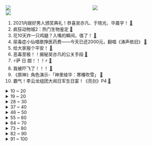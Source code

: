 <div >
	<a style="float:left;width:55%;" href = "https://github.com/anuraghazra/github-readme-stats">
	 <img src = "https://github-readme-stats.vercel.app/api?username=iuuuuuaena&theme=buefy&show_icons=true"/>
	</a>
	<a  style="float:right;width:45%" href = "https://github.com/anuraghazra/github-readme-stats">
	 <img  src="https://github-readme-stats.vercel.app/api/top-langs/?username=anuraghazra&layout=compact"/>
	</a>
	</div>

[![](https://img.shields.io/badge/jxd-@jxdgogogo.xyz-yellowgreen.svg)](https://www.jxdgogogo.xyz)<br>
1. 2021内娱好男人颁奖典礼！恭喜吴亦凡、于晓光、华晨宇！ [:link:](//www.bilibili.com/video/BV1CP4y147NU) <br>
2. 疯狂动物城2：热门生物鉴定 [:link:](//www.bilibili.com/video/BV1qg411M7ND) <br>
3. 花10天炸一只鸡腿？入嘴的瞬间，值了！ [:link:](//www.bilibili.com/video/BV1Xb4y1k714) <br>
4. 尿毒症小仙唱歌挣医药费——今天已还2000元，翻唱《涛声依旧》 [:link:](//www.bilibili.com/video/BV17B4y1K7fU) <br>
5. 给大家报个平安！ [:link:](//www.bilibili.com/video/BV1KL411p7PA) <br>
6. 恶毒至极！！揭秘吴亦凡的公关手段 [:link:](//www.bilibili.com/video/BV1ab4y1672C) <br>
7. ⚡萨 日 朗！！！⚡ [:link:](//www.bilibili.com/video/BV15L411p7M8) <br>
8. 我被吓飞了！！！ [:link:](//www.bilibili.com/video/BV1bg411M7oH) <br>
9. 《原神》角色演示-「神里绫华：寒椿吹雪」 [:link:](//www.bilibili.com/video/BV1w44y1m79B) <br>
10. 霸气！李云龙组团大闹日军生日宴！《亮剑》P4 [:link:](//www.bilibili.com/video/BV1cw411R7kZ) <br>
<details>
<summary>10 ~ 20</summary>

11. 【实锤】看不下去了，这P图水平是在挑战谁呢 [:link:](//www.bilibili.com/video/BV1tw41197rN) <br>
12. 面对水灾，我们能做什么？ [:link:](//www.bilibili.com/video/BV1Z54y1E7HQ) <br>
13. 德国音乐人如何评价吴亦凡？ [:link:](//www.bilibili.com/video/BV16q4y1W7QT) <br>
14. 【义眼科普+澄清】 [:link:](//www.bilibili.com/video/BV1Wy4y1j7sD) <br>
15. 小伙凌晨被饿醒，花三小时自制一道大碗宽面，碳水爆炸吃太饱 [:link:](//www.bilibili.com/video/BV1EU4y1n75Q) <br>
16. 大雄，我的拳头很大，你要忍一下！ [:link:](//www.bilibili.com/video/BV1Py4y1j7qk) <br>
17. 【苏运莹X《九九八十一》】鬼马唱腔，诠释西游众生相！ [:link:](//www.bilibili.com/video/BV1Bv411n7kV) <br>
18. 👴和神里一起睡 [:link:](//www.bilibili.com/video/BV1Xo4y1D77q) <br>
19. 吴亦凡。你还记得我吗？ [:link:](//www.bilibili.com/video/BV1Ub4y167kU) <br>
</details>
<details>
<summary>19 ~ 20</summary>

20. 老婆叫我搬出去，我…… [:link:](//www.bilibili.com/video/BV1Wh411r7r1) <br>
21. C4丧葬公司 VS 挂壁 ！【C4快乐阴人流#21】 [:link:](//www.bilibili.com/video/BV1dh411B7zx) <br>
22. 郑州暴雨后，让我们回头看看那些谣言和妖魔鬼怪们 [:link:](//www.bilibili.com/video/BV1MM4y1T7XC) <br>
23. Super idol的笑容，都没它们甜！ [:link:](//www.bilibili.com/video/BV1NB4y1K7wf) <br>
24. 【原神】全网首发！稻妻95个雷神瞳位置大全(已完结) [:link:](//www.bilibili.com/video/BV1gv411E7oj) <br>
25. 吉他弹唱，《一生所爱》 [:link:](//www.bilibili.com/video/BV1E44y1m7C6) <br>
26. 现在用牙签写字还有人点赞吗？ [:link:](//www.bilibili.com/video/BV1dq4y1W7dW) <br>
27. 僵尸即将抵达！人声演绎《植物大战僵尸》游戏声效【MayTree五月树】 [:link:](//www.bilibili.com/video/BV19h411B7cr) <br>
28. 河南暴雨究竟有多夸张？粉丝数刚破10w，家直接淹没了！ [:link:](//www.bilibili.com/video/BV1g44y1m72j) <br>
</details>
<details>
<summary>28 ~ 30</summary>

29. 【罗翔】女生被灌酒遭性侵，灌酒人构不构成性侵的共同犯罪？ [:link:](//www.bilibili.com/video/BV1k54y1E7kV) <br>
30. 《网络热门科普工作者鉴定》 [:link:](//www.bilibili.com/video/BV1qb4y167JA) <br>
31. 如何用蘑菇怪击败谱尼！ [:link:](//www.bilibili.com/video/BV1Dh411B7ut) <br>
32. 自制不锈钢游玩背包 [:link:](//www.bilibili.com/video/BV1eP4y147q5) <br>
33. 试吃宁夏夜市美食！美国人第一次吃羊头竟差点吐了？ [:link:](//www.bilibili.com/video/BV1ZX4y1F7y1) <br>
34. 花了三十万和租赁女友约会，结果她居然… [:link:](//www.bilibili.com/video/BV1oP4y147oa) <br>
35. “黑滴效应”是什么？当两根手指慢慢靠近后，有趣的现象发生了 [:link:](//www.bilibili.com/video/BV1eU4y1n7qg) <br>
36. 【原神】稻妻任务解谜合集，持续更新，农民的宝藏/神樱大祓/绀田事话/祭神奏上/深林狸囃子/祓行/影向祓行/医樱 [:link:](//www.bilibili.com/video/BV1fq4y1Q7Fa) <br>
37. 【亮记生物鉴定】网络热传生物鉴定32 [:link:](//www.bilibili.com/video/BV1Lw411975d) <br>
</details>
<details>
<summary>37 ~ 40</summary>

38. 花15元吃西安最受争议的红油米线，配料全部加一遍，到底好吃吗？ [:link:](//www.bilibili.com/video/BV12o4y1D7xx) <br>
39. 猥琐颈+头前倾+颈部僵硬改善，只需3分钟！ [:link:](//www.bilibili.com/video/BV1wq4y1s7Yw) <br>
40. 【原神】95个雷神瞳位置大全！雷神瞳一集视频一个神瞳~【已完结】 [:link:](//www.bilibili.com/video/BV1JX4y1c7ss) <br>
41. 「误导向」感人短片《英雄》 [:link:](//www.bilibili.com/video/BV1Z64y1z7Ye) <br>
42. 牙签？！！电影中牙签的妙用！每一次出现都很亮眼！ [:link:](//www.bilibili.com/video/BV1Gv411E7iR) <br>
43. 【让学】让子弹飞里的真正赢家！颠覆剧情：一个致命女人和她的逆袭暗线 [:link:](//www.bilibili.com/video/BV1uL411p73m) <br>
44. 河南暴雨到底多大？海绵城市、防洪无用？别再谣传！理性思考！ [:link:](//www.bilibili.com/video/BV1G44y1m7eo) <br>
45. 揭秘吴亦凡翻盘套路！都美竹我不想看你输。 [:link:](//www.bilibili.com/video/BV1Tq4y1X7ZP) <br>
46. “读评论”这可能是最后一期了，且珍惜！ [:link:](//www.bilibili.com/video/BV1tv411n7Ek) <br>
</details>
<details>
<summary>46 ~ 50</summary>

47. “如果高考也能拼夕夕...” [:link:](//www.bilibili.com/video/BV1yg411T7fB) <br>
48. 救命啊，我相亲遇到奇葩了！ [:link:](//www.bilibili.com/video/BV1Nh411r7VC) <br>
49. 西沙群岛是赶海界的天花板，漠叔被海鸟围攻，满地都是海鲜 [:link:](//www.bilibili.com/video/BV1eg411M7cR) <br>
50. 大概全站的人都会点进这个视频吧。。 [:link:](//www.bilibili.com/video/BV1A64y167SP) <br>
51. 厨师长教你：“鸡蛋下饭菜”的三种做法，咸鲜微辣，拌饭拌面很赞 [:link:](//www.bilibili.com/video/BV1A64y1x7Fa) <br>
52. 救的两只小肥燕一年后平安归来了，非常感动，鸟儿真的很有灵性 [:link:](//www.bilibili.com/video/BV1uL411p7Jc) <br>
53. 【史诗级饶舌大乱斗】吴亦凡VS华晨宇 [:link:](//www.bilibili.com/video/BV1wX4y1c7RG) <br>
54. 越狱、打仗、搞发明，焦裕禄到底有多猛？【毒舌的南瓜】 [:link:](//www.bilibili.com/video/BV1S64y1z7jj) <br>
55. 2021年最可怕的粉丝地图出现了！ [:link:](//www.bilibili.com/video/BV15w41197BZ) <br>
</details>
<details>
<summary>55 ~ 60</summary>

56. 【泽元日记】为什么说管泽元不是神，首先是…… [:link:](//www.bilibili.com/video/BV1vf4y157Et) <br>
57. 不 要 难 为 我 了 [:link:](//www.bilibili.com/video/BV17o4y1Q7tX) <br>
58. 郑州加油！人民子弟兵来了！ [:link:](//www.bilibili.com/video/BV1Kq4y1X7mP) <br>
59. 第一次吃新疆炒米粉！怎么那么上头？？？ [:link:](//www.bilibili.com/video/BV1My4y1j7AT) <br>
60. 那些传唱度过亿的经典神曲，DNA控制不住动了！ [:link:](//www.bilibili.com/video/BV1Af4y157Xy) <br>
61. 中国小渔船，追着美日军舰跑！ [:link:](//www.bilibili.com/video/BV1xq4y1H7So) <br>
62. 当我的世界拥有了「新的战斗机制」！ [:link:](//www.bilibili.com/video/BV1444y1m798) <br>
63. 【原神】全站首发74个绯樱绣球丝滑采集路线~给神里绫华准备突破材料啦 [:link:](//www.bilibili.com/video/BV1mb4y167JE) <br>
64. 《致吴签》：你欠她的，拿什么来还？！ [:link:](//www.bilibili.com/video/BV1Kf4y1577j) <br>
</details>
<details>
<summary>64 ~ 70</summary>

65. 后来才发现，王宝强领奖这段话说的全是对的! [:link:](//www.bilibili.com/video/BV1PP4y147k3) <br>
66. 童年最难通关的地下城游戏  最终结局究竟是什么？！ [:link:](//www.bilibili.com/video/BV1vL411H7E8) <br>
67. 撸串还给钱，这好事儿还是第一次遇见 [:link:](//www.bilibili.com/video/BV1b44y1m7zb) <br>
68. 当年火遍全国的打鬼子游戏，真结局到底是什么？？ [:link:](//www.bilibili.com/video/BV1jv411E7fK) <br>
69. 史上最垃圾抄袭GTA类游戏，竟然还被GTA反抄袭！ [:link:](//www.bilibili.com/video/BV1Bw41197Wf) <br>
70. 富婆单曲 《达令Darling》 好想让你做我老公~ [:link:](//www.bilibili.com/video/BV1Vh411r7aY) <br>
71. 《哗》 [:link:](//www.bilibili.com/video/BV16w41197zK) <br>
72. 买 瓜 大 队 [:link:](//www.bilibili.com/video/BV1CU4y137FJ) <br>
73. 【谢莹】你可见过这样的刻晴?《玉衡忆》原神角色同人曲 [:link:](//www.bilibili.com/video/BV11P4y147A2) <br>
</details>
<details>
<summary>73 ~ 80</summary>

74. 【原神】宝箱全收集！稻妻篇  (持续更新中） [:link:](//www.bilibili.com/video/BV1Uq4y1W7K5) <br>
75. 挑战日本相扑餐厅！一般人真的吃的下吗？ [:link:](//www.bilibili.com/video/BV1Yb4y16726) <br>
76. 你真的了解加拿大电鳗嘛？ [:link:](//www.bilibili.com/video/BV1to4y1D7G3) <br>
77. 排位五分钟一万经济，不当人打野法最终章 [:link:](//www.bilibili.com/video/BV1Jo4y1Q7KV) <br>
78. 谢谢！谢谢！河南暴雨郑州地铁5号线惊魂一刻 [:link:](//www.bilibili.com/video/BV1zv411n77X) <br>
79. Σ(っ °Д °;)っ惊！！！为给公子过生日，该男子竟然... [:link:](//www.bilibili.com/video/BV1rv411n716) <br>
80. 当你做错事就会「死」！？ [:link:](//www.bilibili.com/video/BV1Cv411n7ZR) <br>
81. 【原神】怒氪1.5万光速毕业神里绫华！值不值得抽？90级实战告诉你答案！0命，6命，你想看的都有。 [:link:](//www.bilibili.com/video/BV17U4y1n74w) <br>
82. 关于吴亦凡喜欢像天使一样的女孩儿 [:link:](//www.bilibili.com/video/BV1By4y1T7vt) <br>
</details>
<details>
<summary>82 ~ 90</summary>

83. 危！在女友面前跟丈母娘吵架！她会帮谁？ [:link:](//www.bilibili.com/video/BV1Sq4y1W7cd) <br>
84. 请不要用玩梗来模糊吴亦凡事件的重点！ [:link:](//www.bilibili.com/video/BV1rv411n7w7) <br>
85. 谢谢你们！暴雨中的平凡英雄！ [:link:](//www.bilibili.com/video/BV1Wv411E7K7) <br>
86. 【独立游戏】做了个反向升级的游戏！不知你敢不敢玩？ [:link:](//www.bilibili.com/video/BV1844y1m7dq) <br>
87. 来自前辈的传承！ 薪尽火传! [:link:](//www.bilibili.com/video/BV1iq4y1W7fe) <br>
88. [爆肝]纯手工自制CPU [:link:](//www.bilibili.com/video/BV1sy4y1j7Ue) <br>
89. B站首吃紫色雪蟹，出锅后狠狠的打脸了，绝对是个意外 [:link:](//www.bilibili.com/video/BV1dg411j7xX) <br>
90. 【原神】稻妻城系列世界任务：神樱大祓，全流程解谜攻略，超级长且复杂的大任务 [:link:](//www.bilibili.com/video/BV1SM4y1K7bJ) <br>
91. 热 爱 105 ℃ 的 你 （重庆话版） [:link:](//www.bilibili.com/video/BV1AM4y1T7Ym) <br>
</details>
<details>
<summary>91 ~ 100</summary>

92. 零氪玩家开服等神里至今未抽一发，你的梦想就由我来帮你实现！ [:link:](//www.bilibili.com/video/BV12P4y147zH) <br>
93. 我的世界，但是所有生物都变得超级大！ [:link:](//www.bilibili.com/video/BV1pM4y1T7mT) <br>
94. 知音漫客衰亡史背后的故事！曾经的国漫巅峰如何走向衰落！ [:link:](//www.bilibili.com/video/BV1yU4y1n7UK) <br>
95. 暴雨！被困！乘客亲历郑州地铁5号线惊魂一刻！ [:link:](//www.bilibili.com/video/BV1JV411p7Qd) <br>
96. 郑州最暖心胡辣汤，一元一碗，油条五毛 ，20多年从未涨价，在河南遇到的都是朴实 热情 又美好的人，河南加油，大家都要平安，灾情过后大家有机会去河南喝上一碗胡辣汤 [:link:](//www.bilibili.com/video/BV1b44y1m7db) <br>
97. 凯亚试图偷渡稻妻，结果…… [:link:](//www.bilibili.com/video/BV1Dw41197cg) <br>
98. 【全网最全】20个Safari浏览器隐藏绝技，你未必全知道！！！ [:link:](//www.bilibili.com/video/BV1L64y1t7ks) <br>
99. “请让我上！”他们连夜递交请战书奔赴救援一线！ [:link:](//www.bilibili.com/video/BV1sM4y1T77t) <br>
100. 吴亦凡自我毁灭的背后，我们该警惕什么？ [:link:](//www.bilibili.com/video/BV1JU4y1n7ak) <br>
</details>
